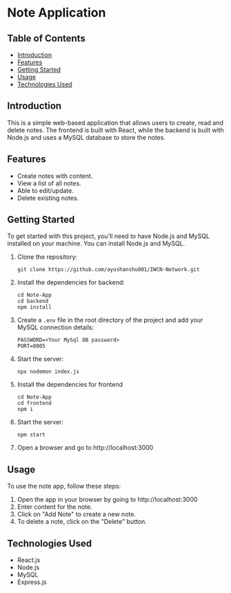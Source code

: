 # Note Application

## Table of Contents
- [Introduction](#introduction)
- [Features](#features)
- [Getting Started](#getting-started)
- [Usage](#usage)
- [Technologies Used](#technologies-used)


## Introduction
This is a simple web-based application that allows users to create, read and delete notes. The frontend is built with React, while the backend is built with Node.js and uses a MySQL database to store the notes.

## Features
- Create notes with content.
- View a list of all notes.
- Able to edit/update.
- Delete existing notes.

## Getting Started
To get started with this project, you'll need to have Node.js and MySQL installed on your machine. You can install Node.js and MySQL.

1. Clone the repository:
    ```
    git clone https://github.com/ayushanshu001/IWCN-Network.git
    ```
    
2. Install the dependencies for backend:
    ```
    cd Note-App
    cd backend
    npm install
    
    ```
    
3.  Create a `.env` file in the root directory of the project and add your MySQL connection details:
    ```
    PASSWORD=<Your MySql DB password>
    PORT=8005
    ```    
    
5.  Start the server:
    ```
    npx nodemon index.js
    ``` 
    
6.  Install the dependencies for frontend
     ```
    cd Note-App
    cd frontend
    npm i
    
    ```
    
8. Start the server:
    ```
    npm start
    ``` 

9. Open a browser and go to http://localhost:3000


## Usage
To use the note app, follow these steps:

1. Open the app in your browser by going to http://localhost:3000
2. Enter content for the note.
3. Click on "Add Note" to create a new note.
4. To delete a note, click on the "Delete" button.


## Technologies Used
- React.js
- Node.js
- MySQL
- Express.js



    
